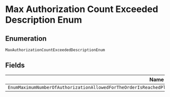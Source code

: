 
# Max Authorization Count Exceeded Description Enum

## Enumeration

`MaxAuthorizationCountExceededDescriptionEnum`

## Fields

| Name |
|  --- |
| `EnumMaximumNumberOfAuthorizationAllowedForTheOrderIsReachedPleaseContactCustomerSupportIfYouNeedToIncreaseYourLimit` |

